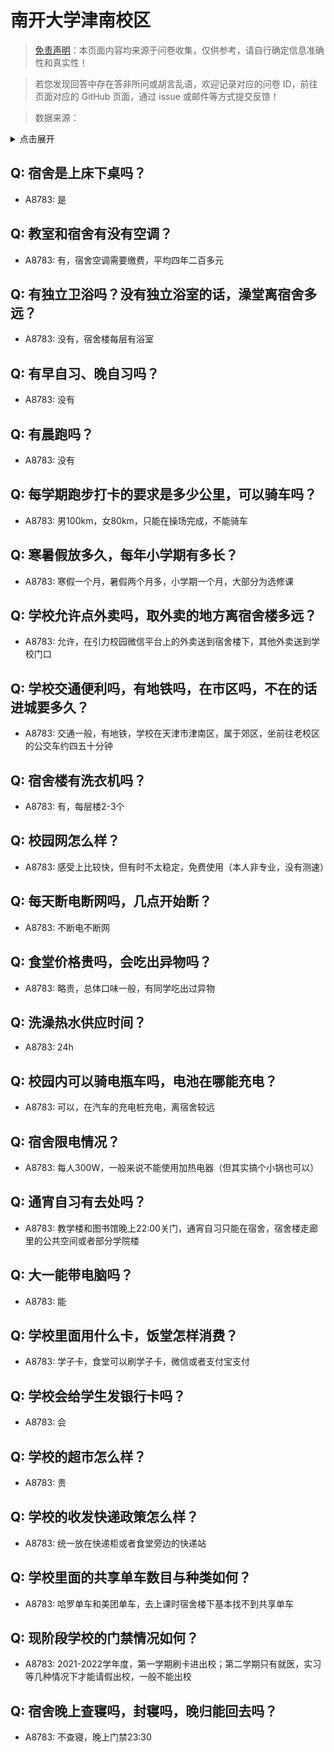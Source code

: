 # 南开大学津南校区

> [免责声明](https://colleges.chat/#_3)：本页面内容均来源于问卷收集，仅供参考，请自行确定信息准确性和真实性！

> 若您发现回答中存在答非所问或胡言乱语，欢迎记录对应的问卷 ID，前往页面对应的 GitHub 页面，通过 issue 或邮件等方式提交反馈！

> 数据来源：

<details><summary>点击展开</summary>
<ul>
<li>A8783: 匿名 (2022 年 06 月)</li>
</ul>
</details>

## Q: 宿舍是上床下桌吗？

- A8783: 是

## Q: 教室和宿舍有没有空调？

- A8783: 有，宿舍空调需要缴费，平均四年二百多元

## Q: 有独立卫浴吗？没有独立浴室的话，澡堂离宿舍多远？

- A8783: 没有，宿舍楼每层有浴室

## Q: 有早自习、晚自习吗？

- A8783: 没有

## Q: 有晨跑吗？

- A8783: 没有

## Q: 每学期跑步打卡的要求是多少公里，可以骑车吗？

- A8783: 男100km，女80km，只能在操场完成，不能骑车

## Q: 寒暑假放多久，每年小学期有多长？

- A8783: 寒假一个月，暑假两个月多，小学期一个月，大部分为选修课

## Q: 学校允许点外卖吗，取外卖的地方离宿舍楼多远？

- A8783: 允许，在引力校园微信平台上的外卖送到宿舍楼下，其他外卖送到学校门口

## Q: 学校交通便利吗，有地铁吗，在市区吗，不在的话进城要多久？

- A8783: 交通一般，有地铁，学校在天津市津南区，属于郊区，坐前往老校区的公交车约四五十分钟

## Q: 宿舍楼有洗衣机吗？

- A8783: 有，每层楼2-3个

## Q: 校园网怎么样？

- A8783: 感受上比较快，但有时不太稳定，免费使用（本人非专业，没有测速）

## Q: 每天断电断网吗，几点开始断？

- A8783: 不断电不断网

## Q: 食堂价格贵吗，会吃出异物吗？

- A8783: 略贵，总体口味一般，有同学吃出过异物

## Q: 洗澡热水供应时间？

- A8783: 24h

## Q: 校园内可以骑电瓶车吗，电池在哪能充电？

- A8783: 可以，在汽车的充电桩充电，离宿舍较远

## Q: 宿舍限电情况？

- A8783: 每人300W，一般来说不能使用加热电器（但其实搞个小锅也可以）

## Q: 通宵自习有去处吗？

- A8783: 教学楼和图书馆晚上22:00关门，通宵自习只能在宿舍，宿舍楼走廊里的公共空间或者部分学院楼

## Q: 大一能带电脑吗？

- A8783: 能

## Q: 学校里面用什么卡，饭堂怎样消费？

- A8783: 学子卡，食堂可以刷学子卡，微信或者支付宝支付

## Q: 学校会给学生发银行卡吗？

- A8783: 会

## Q: 学校的超市怎么样？

- A8783: 贵

## Q: 学校的收发快递政策怎么样？

- A8783: 统一放在快递柜或者食堂旁边的快递站

## Q: 学校里面的共享单车数目与种类如何？

- A8783: 哈罗单车和美团单车，去上课时宿舍楼下基本找不到共享单车

## Q: 现阶段学校的门禁情况如何？

- A8783: 2021-2022学年度，第一学期刷卡进出校；第二学期只有就医，实习等几种情况下才能请假出校，一般不能出校

## Q: 宿舍晚上查寝吗，封寝吗，晚归能回去吗？

- A8783: 不查寝，晚上门禁23:30

